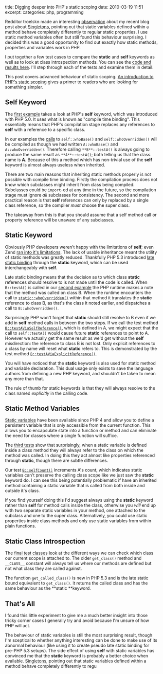 title: Digging deeper into PHP's static scoping
date: 2010-03-19 11:51
excerpt: 
categories: php, programming

Redditor troelskn made an interesting [observation](http://www.reddit.com/r/PHP/comments/bbc81/what_can_singletons_teach_us_about_php/c0lxkn2) about my recent blog post about [Singletons](/blog/2010/03/10/singletons-what-can-they-teach-us-about-php/), pointing out that static variables defined within a method behave completely differently to regular static properties. I use static method variables often but still found this behaviour surprising. I decided this was a good opportunity to find out exactly how static methods, properties and variables work in PHP.<!--more-->

I put together a few test cases to compare the **static** and **self** keywords as well as to look at class introspection methods. You can see the [code and results here](/random/static.html). I'll step through each of the tests and examine them in detail.

This post covers advanced behaviour of static scoping. [An introduction to PHP's static scoping](/blog/2010/07/29/an-introduction-to-phps-static-scoping/) gives a primer to readers who are looking for something simpler.

## Self Keyword

The [first example](/random/static.html#test1) takes a look at PHP's **self** keyword, which was introduced with PHP 5.0\. It uses what is known as "compile time binding". This essentially means that PHP's compilation stage replaces any references to **self** with a reference to a specific class.

In our examples the [calls](/random/static.html#test1-A-testA) to `self::whoBase()` and `self::whoOverridden()` will be compiled as though we had written `A::whoBase()` and `A::whoOverridden()`. Therefore calling `**B**::testA()` is always going to produce the same result as `**A**::testA()`; both telling us that the class name is **A**. Because of this a method which has non-trivial use of the **self** keyword is almost always useless when inherited.

There are two main reasons that inheriting static methods properly is not possible with compile time binding. Firstly the compilation process does not know which subclasses might inherit from class being compiled. Subclasses could be `import`-ed at any time in the future, so the compilation stage must ignore _all_ subclasses for consistency. The second and more practical reason is that **self** references can only by replaced by a single class reference, so the compiler _must_ choose the super class.

The takeaway from this is that you should assume that a self method call or property reference will be unaware of any subclasses.

## Static Keyword

Obviously PHP developers weren't happy with the limitations of **self**; even Zend [ran into it's limitations](http://blog.joshuaeichorn.com/archives/2006/01/09/zactiverecord-cant-work/). The lack of usable inheritance meant the utility of static methods was greatly reduced. Thankfully PHP 5.3 introduced [late static binding](http://php.net/manual/en/language.oop5.late-static-bindings.php) through the **static** keyword, which can be used interchangeably with **self**.

Late static binding means that the decision as to which class **static** references should resolve to is not made until the code is called. When `B::testA()` is called in our [second example](/random/static.html#test2) the PHP runtime makes a note that the method was called on class B. When the runtime encounters the call to [`static::whoOverridden()`](/random/static.html#test2-A-testA-whoOverridden) within that method it translates the **static** reference to class B, as that's the class it noted earlier, and dispatches a call to `B::whoOverridden()`.

Surprisingly PHP won't forget that **static** should still resolve to B even if we add in **self** method calls in between the two steps. If we call the test method [`B::testAViaSelfReference()`](/random/static.html#test2-A-testAViaSelfReference), which is defined in A, we might expect that the call to `self::testA()` would cause future **static** references to point to A. However we actually get the same result as we'd get without the **self** misdirection: the reference to class B is not lost. Only explicit references to a class by name will reset what **static** refers to. This is demonstrated by the test method [`B::testAViaExplicitReference()`](/random/static.html#test2-A-testAViaExplicitReference).

You will have noticed that the **static** keyword is also used for  static method and variable declaration. This dual usage only exists to   save the language authors from defining a new PHP keyword, and shouldn't  be taken to mean any more than that.

The rule of thumb for static keywords is that they will always resolve to the class named _explicitly_ in the calling code.

## Static Method Variables

[Static variables](http://php.net/manual/en/language.variables.scope.php) have been available since PHP 4 and allow you to define a persistent variable that is only accessible from the current function. This allows you to encapsulate state into a function or method and can eliminate the need for classes where a single function will suffice.

The [third tests](/random/static.html#test3) show that surprisingly, when a static variable is defined inside a class method they will always refer to the class on which the method was called. In doing this they act almost like properties referenced through **static**, though there are subtle differences.

Our test [`B::selfCount()`](/random/static.html#test3-A-selfCount) increments A's count, which indicates static variables can't preserve the calling class scope like we just saw the **static** keyword do. I can see this being potentially problematic if have an inherited method containing a static variable that is called from both inside and outside it's class.

If you find yourself doing this I'd suggest always using the **static** keyword rather than **self** for method calls inside the class, otherwise you _will_ end up with two separate static variables in your method, one attached to the subclass and one to the super class. Alternatively, you could use static properties inside class methods and only use static variables from within plain functions.

## Static Class Introspection

The [final test classes](/random/static.html#test4) look at the different ways we can check which class our current scope is attached to. The older `get_class()` method and `__CLASS__` constant will always tell us where our methods are defined but not what class they are called against.

The function `get_called_class()` is new in PHP 5.3 and is the late static bound equivalent to `get_class()`. It returns the called class and has the same behaviour as the **static **keyword.

## That's All

I found this little experiment to give me a much better insight into those tricky corner cases I generally try and avoid because I'm unsure of how PHP will act.

The behaviour of static variables is still the most surprising result, though I'm sceptical to whether anything interesting can be done to make use of its abnormal behaviour (like using it to create pseudo late static binding for pre-PHP 5.3 setups). The side effect of using **self** with static variables has convinced me that the **static** keyword is probably a better choice when available. [Singletons](/blog/2010/03/10/singletons-what-can-they-teach-us-about-php/), pointing out that static variables defined within a method behave completely differently to regu
